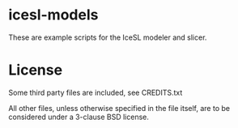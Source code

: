 # icesl-models

These are example scripts for the IceSL modeler and slicer.

# License

Some third party files are included, see CREDITS.txt

All other files, unless otherwise specified in the file itself, are to be considered under a 3-clause BSD license.
